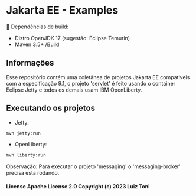 # Jakarta EE - Examples


 📖 Dependências de build:

 * Distro OpenJDK 17 (sugestão: Eclipse Temurin) 
 * Maven 3.5+ /Build

## Informações
Esse repositório contém uma coletânea de projetos Jakarta EE compativeis com a especificação 9.1, o projeto 'servlet' é feito usando o container Eclipse Jetty 
e todos os demais usam IBM OpenLiberty.

## Executando os projetos

 * Jetty:
```sh
mvn jetty:run
```
 * OpenLiberty:
```sh
mvn liberty:run
```

Observação: Para executar o projeto 'messaging' o 'messaging-broker' precisa esta rodando.


#### License Apache License 2.0 Copyright (c) 2023 Luiz Toni
